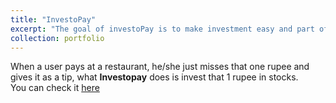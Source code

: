 ```yaml
---
title: "InvestoPay"
excerpt: "The goal of investoPay is to make investment easy and part of daily life.<br/><br/><img src='/images/investopay.png'><br/>"
collection: portfolio
---
```


When a user pays at a restaurant, he/she just misses that one rupee and gives it as a tip, what **Investopay** does is invest that 1 rupee in stocks.<br>
You can check it [here](https://investo-pay.herokuapp.com/)
